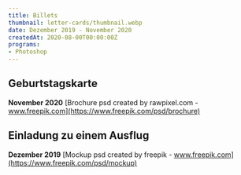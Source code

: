 ```yaml
---
title: Billets
thumbnail: letter-cards/thumbnail.webp
date: Dezember 2019 - November 2020
createdAt: 2020-08-00T00:00:00Z
programs:
- Photoshop
---
```


## Geburtstagskarte
**November 2020**
<asset-image src="letter-cards/birthday_card.webp" alt="Geburtstagskarte"></asset-image>
[Brochure psd created by rawpixel.com - www.freepik.com](https://www.freepik.com/psd/brochure)

## Einladung zu einem Ausflug
**Dezember 2019**
<asset-image src="letter-cards/trip_invitation.webp" alt="Einladung zu einem Ausflug"></asset-image>
[Mockup psd created by freepik - www.freepik.com](https://www.freepik.com/psd/mockup)
